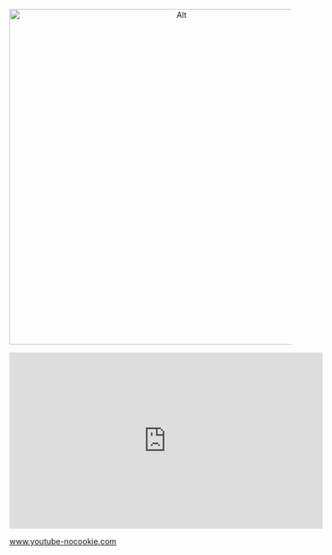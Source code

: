 

<p align="center">
<img alt="Alt" src="https://techvolution.io/content/images/2020/04/the-office-nbc-meeting.jpg" style="width: 600px;" />
</p>


<p align="center">
<iframe width="560" height="315" src="https://www.youtube.com/embed/tEczkhfLwqM" frameborder="0" allow="accelerometer; autoplay; encrypted-media; gyroscope; picture-in-picture" allowfullscreen></iframe>
</p>

www.youtube-nocookie.com